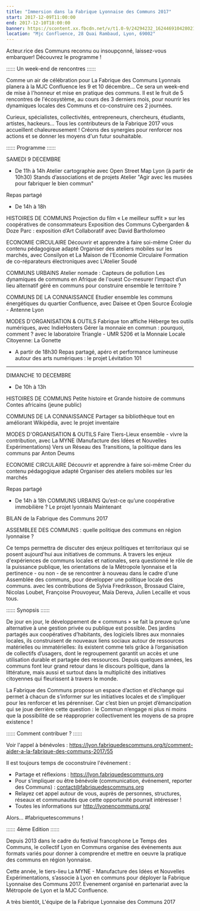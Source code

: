 ```yaml
---
title: "Immersion dans la Fabrique Lyonnaise des Communs 2017"
start: 2017-12-09T11:00:00
end: 2017-12-10T18:00:00
banner: https://scontent.xx.fbcdn.net/v/t1.0-9/24294232_1624469104280216_2352573971566931243_n.jpg?oh=24dc035f6826d47ad3440cc3ef0bff8c&oe=5B0E1437
location: "Mjc Confluence, 28 Quai Rambaud, Lyon, 69002"
---
```

 Acteur.rice des Communs reconnu ou insoupçonné, laissez-vous embarquer! Découvrez le programme !

:::::: Un week-end de rencontres ::::::

Comme un air de célébration pour La Fabrique des Communs Lyonnais planera à la MJC Confluence les 9 et 10 décembre... Ce sera un week-end de mise à l'honneur et mise en pratique des communs.
Il est le fruit de 5 rencontres de l'écosystème, au cours des 3 derniers mois, pour nourrir les dynamiques locales des Communs et co-construire ces 2 journées.

Curieux, spécialistes, collectivités, entrepreneurs, chercheurs, étudiants, artistes, hackeurs... Tous les contributeurs de la Fabrique 2017 vous accueillent chaleureusement !
Créons des synergies pour renforcer nos actions et se donner les moyens d'un futur souhaitable.


:::::: Programme ::::::

SAMEDI 9 DECEMBRE

* De 11h à 14h
Atelier cartographie avec Open Street Map Lyon (à partir de 10h30)
Stands d’associations et de projets
Atelier "Agir avec les musées pour fabriquer le bien commun"

Repas partagé

* De 14h à 18h

HISTOIRES DE COMMUNS
Projection du film « Le meilleur suffit » sur les coopératives de consommateurs
Exposition des Communs
Cybergarden & Doze Parc : exposition d’Art Collaboratif avec David Bartholomeo

ECONOMIE CIRCULAIRE
Découvrir et apprendre à faire soi-même
Créer du contenu pédagogique adapté
Organiser des ateliers mobiles sur les marchés, avec Consilyon et  La Maison de l'Economie Circulaire
Formation de co-réparateurs électroniques avec L'Atelier Soudé

COMMUNS URBAINS
Atelier nomade : Capteurs de pollution
Les dynamiques de communs en Afrique de l'ouest
Co-mesurer l’impact d’un lieu alternatif géré en communs pour construire ensemble le territoire ?

COMMUNS DE LA CONNAISSANCE
Etudier ensemble les communs énergétiques du quartier Confluence,
avec Daisee et Open Source Écologie - Antenne Lyon

MODES D'ORGANISATION & OUTILS
Fabrique ton affiche
Héberge tes outils numériques, avec IndieHosters
Gérer la monnaie en commun : pourquoi, comment ? avec le laboratoire Triangle - UMR 5206 et la Monnaie Locale Citoyenne: La Gonette

* A partir de 18h30
Repas partagé, apéro et performance lumineuse autour des arts numériques : le projet Lévitation 101
_______________________
DIMANCHE 10 DECEMBRE

* De 10h à 13h

HISTOIRES DE COMMUNS
Petite histoire et Grande histoire de communs
Contes africains (jeune public)

COMMUNS DE LA CONNAISSANCE
Partager sa bibliothèque tout en améliorant Wikipédia, avec le projet inventaire

MODES D'ORGANISATION & OUTILS
Faire Tiers-Lieux ensemble - vivre la contribution, avec La MYNE (Manufacture des Idées et Nouvelles Expérimentations)
Vers un Réseau des Transitions, la politique dans les communs par Anton Deums

ECONOMIE CIRCULAIRE
Découvrir et apprendre à faire soi-même
Créer du contenu pédagogique adapté
Organiser des ateliers mobiles sur les marchés

Repas partagé

* De 14h à 18h
COMMUNS URBAINS
Qu’est-ce qu’une coopérative immobilière ? Le projet lyonnais Maintenant

BILAN de la Fabrique des Communs 2017

ASSEMBLEE DES COMMUNS : quelle politique des communs en région lyonnaise ?

Ce temps permettra de discuter des enjeux politiques et territoriaux qui se posent aujourd'hui aux initiatives de communs. A travers les enjeux d'expériences de communs locales et nationales, sera questionné le rôle de la puissance publique, les orientations de la Métropole lyonnaise et la pertinence - ou non - de se rencontrer à nouveau dans le cadre d'une Assemblée des communs, pour développer une politique locale des communs.
avec les contributions de Sylvia Fredriksson, Brossaud Claire, Nicolas Loubet, Françoise Prouvoyeur, Maïa Dereva, Julien Lecaille et vous tous.

:::::: Synopsis ::::::

De jour en jour, le développement de « communs » se fait la preuve qu’une alternative à une gestion privée ou publique est possible.
Des jardins partagés aux coopératives d’habitants, des logiciels libres aux monnaies locales, ils construisent de nouveaux liens sociaux autour de ressources matérielles ou immatérielles: ils existent  comme tels grâce à l’organisation de collectifs d’usagers, dont le regroupement garantit un accès et une utilisation durable et partagée des ressources.
Depuis quelques années, les communs font leur grand retour dans le discours politique, dans la littérature, mais aussi et surtout dans la multiplicité des initiatives citoyennes qui fleurissent à travers le monde.

La Fabrique des Communs propose un espace d’action et d’échange qui permet à chacun de s’informer sur les initiatives locales et de s’impliquer pour les renforcer et les pérenniser. Car c’est bien un projet d’émancipation qui se joue derrière cette question : le Commun n’engage ni plus ni moins que la possibilité de se réapproprier collectivement les moyens de sa propre existence !

:::::: Comment contribuer ? ::::::

Voir l'appel à bénévoles : https://lyon.fabriquedescommuns.org/t/comment-aider-a-la-fabrique-des-communs-2017/55

Il est toujours temps de coconstruire l'événement :
* Partage et réflexions : https://lyon.fabriquedescommuns.org
* Pour s’impliquer ou être bénévole (communication, événement, reporter des Communs) : contact@fabriquedescommuns.org
* Relayez cet appel autour de vous, auprès de personnes, structures, réseaux et communautés que cette opportunité pourrait intéresser !
* Toutes les informations sur http://lyonencommuns.org/

Alors… #fabriquetescommuns !


:::::: 4ème Edition ::::::

Depuis 2013 dans le cadre du festival francophone Le Temps des Communs, le collectif Lyon en Communs organise des événements aux formats variés pour donner à comprendre et mettre en oeuvre la pratique des communs en région lyonnaise.

Cette année, le tiers-lieu La MYNE - Manufacture des Idées et Nouvelles Expérimentations, s’associe à Lyon en communs pour déployer la Fabrique Lyonnaise des Communs 2017.
Evenement organisé en partenariat avec la Métropole de Lyon et la MJC Confluence.

A très bientôt,
L'équipe de la Fabrique Lyonnaise des Communs 2017
